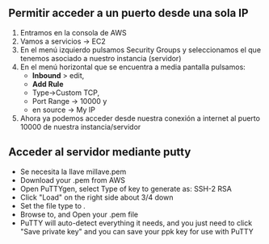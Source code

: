 
## Permitir acceder a un puerto desde una sola IP
  1. Entramos en la consola de AWS
  2. Vamos a servicios -> EC2
  3. En el menú izquierdo pulsamos Security Groups y seleccionamos el que tenemos asociado a nuestro instancia (servidor)
  4. En el menú horizontal que se encuentra a media pantalla pulsamos:
      - **Inbound** > edit, 
      - **Add Rule** 
      - Type->Custom TCP, 
      - Port Range -> 10000 y 
      - en source -> My IP
  5. Ahora ya podemos acceder desde nuestra conexión a internet al puerto 10000 de nuestra instancia/servidor 


## Acceder al servidor mediante putty
  - Se necesita la llave millave.pem
  - Download your .pem from AWS
  - Open PuTTYgen, select Type of key to generate as: SSH-2 RSA
  - Click "Load" on the right side about 3/4 down
  - Set the file type to *.*
  - Browse to, and Open your .pem file
  - PuTTY will auto-detect everything it needs, and you just need to click "Save private key" and you can save your ppk key for use with PuTTY
